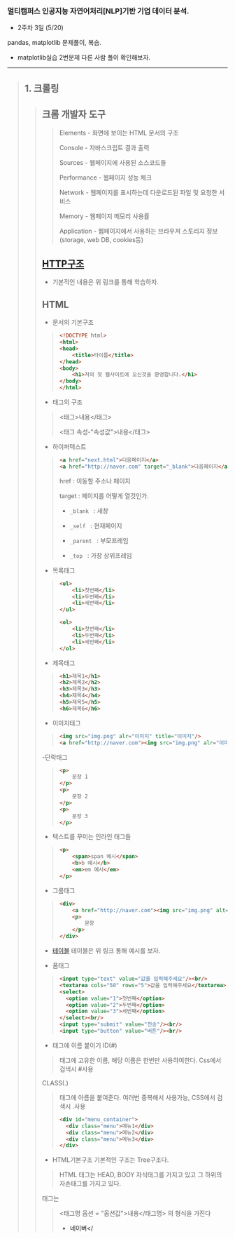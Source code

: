 ### 멀티캠퍼스 인공지능 자연어처리[NLP]기반 기업 데이터 분석.
- 2주차 3일 (5/20)

pandas, matplotlib 문제풀이, 복습.
- matplotlib실습 2번문제 다른 사람 풀이 확인해보자.
---
> ## 1. 크롤링
>> ## 크롬 개발자 도구
>>> Elements - 화면에 보이는 HTML 문서의 구조
>>> 
>>> Console - 자바스크립트 결과 출력
>>> 
>>> Sources - 웹페이지에 사용된 소스코드들
>>> 
>>> Performance - 웹페이지 성능 체크
>>> 
>>> Network - 웹페이지를 표시하는데 다운로드된 파일 및 요청한 서비스
>>> 
>>> Memory - 웹페이지 메모리 사용률
>>> 
>>> Application - 웹페이지에서 사용하는 브라우져 스토리지 정보(storage, web DB, cookies등)
>>>
>> ## [HTTP구조](https://velog.io/@teddybearjung/HTTP-%EA%B5%AC%EC%A1%B0-%EB%B0%8F-%ED%95%B5%EC%8B%AC-%EC%9A%94%EC%86%8C)
>> - 기본적인 내용은 위 링크를 통해 학습하자.
>> 
>> ## HTML
>> - 문서의 기본구조
>>> ```HTML
>>> <!DOCTYPE html>
>>> <html>
>>> <head>
>>>     <title>타이틀</title>
>>> </head>
>>> <body>
>>>     <h1>저의 첫 웹사이트에 오신것을 환영합니다.</h1>
>>> </body>
>>> </html>
>>> ```
>> - 태그의 구조
>>> <태그>내용</태그>
>>> 
>>> <태그 속성-"속성값">내용</태그>
>>> 
>> - 하이퍼텍스트
>>> ```HTML
>>> <a href="next.html">다음페이지</a>
>>> <a href="http://naver.com" target="_blank">다음페이지</a>
>>> ```
>>> href : 이동할 주소나 페이지
>>> 
>>> target : 페이지를 어떻게 열것인가.
>>> - ```_blank ``` : 새창
>>> 
>>> - ```_self ``` : 현재페이지
>>> 
>>> - ```_parent ``` : 부모프레임
>>> 
>>> - ```_top ``` : 가장 상위프레임
>>>
>> - 목록태그
>>> ```HTML
>>> <ul>
>>>     <li>첫번째</li>
>>>     <li>두번째</li>
>>>     <li>세번째</li>
>>> </ul>
>>> 
>>> <ol>
>>>     <li>첫번째</li>
>>>     <li>두번째</li>
>>>     <li>세번째</li>
>>> </ol>
>>> ```
>> - 제목태그
>>> ```HTML
>>> <h1>제목1</h1>
>>> <h2>제목2</h2>
>>> <h3>제목3</h3>
>>> <h4>제목4</h4>
>>> <h5>제목5</h5>
>>> <h6>제목6</h6>
>>> ```
>> - 이미지태그 
>>> ```HTML
>>> <img src="img.png" alr="이미지" title="이미지"/>
>>> <a href="http://naver.com"><img src="img.png" alr="이미지" title="이미지"/></a>
>>> ```
>> -단락태그
>>> ```HTML
>>> <p>
>>>     문장 1
>>> </p>
>>> <p>
>>>     문장 2
>>> </p>
>>> <p>
>>>     문장 3
>>> </p>
>>> ```
>> - 텍스트를 꾸미는 인라인 태그들
>>> ```HTML
>>> <p>
>>>     <span>span 예시</span>
>>>     <b>b 예시</b>
>>>     <em>em 예시</em>
>>> </p>
>>> ```
>> - 그룸태그
>>> ```HTML
>>> <div>
>>>     <a href="http://naver.com"><img src="img.png" alt="dlalwl" title="dlalwl"/></a>
>>>     <p>
>>>         문장
>>>     </p>
>>> </div>
>>> ```
>> - [테이블](https://coding-factory.tistory.com/184)
>> 테이블은 위 링크 통해 예시를 보자.
>> 
>> - 폼태그
>>> ```HTML
>>> <input type="text" value="값을 입력해주세요"/><br/>
>>> <textarea cols="50" rows="5">값을 입력해주세요</textarea>
>>> <select>
>>>   <option value="1">첫번째</option>
>>>   <option value="2">두번째</option>
>>>   <option value="3">세번째</option>
>>> </select><br/>
>>> <input type="submit" value="전송"/><br/>
>>> <input type="button" value="버튼"/><br/>
>>> ```
>> - 태그에 이름 붙이기
>> ID(#)
>>> 태그에 고유한 이름, 해당 이름은 한번만 사용햐여한다. Css에서 검색시 #사용
>>
>> CLASS(.)
>>> 태그에 아름을 붙여준다. 여러번 중복해서 사용가능, CSS에서 검색시 .사용
>>> 
>>> ```HTML
>>> <div id="menu_container">
>>>   <div class="menu">메뉴1</div>
>>>   <div class="menu">메뉴2</div>
>>>   <div class="menu">메뉴3</div>
>>> </div>
>>> ```
>> - HTML기본구조
>> 기본적인 구조는 Tree구조다.
>>> HTML 태그는 HEAD, BODY 자식태그를 가지고 있고 그 하위의 자손태그를 가지고 있다.
>>
>> 태그는
>>> <태그명 옵션 = "옵션값">내용</태그명> 의 형식을 가진다
>>> - <a herf="http://naver.com">네이버</
